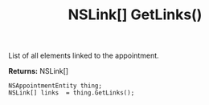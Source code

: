 ﻿---
uid: crmscript_ref_NSAppointmentEntity_GetLinks
title: NSLink[] GetLinks()
intellisense: NSAppointmentEntity.GetLinks
keywords: NSAppointmentEntity, GetLinks
so.topic: reference
---

List of all elements linked to the appointment.

**Returns:** NSLink[]


```crmscript
NSAppointmentEntity thing;
NSLink[] links  = thing.GetLinks();
```


